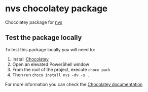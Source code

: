 # nvs chocolatey package

Chocolatey package for [nvs](https://github.com/jasongin/nvs/)

## Test the package locally

To test this package locally you will need to:

1. Install [Chocolatey](https://chocolatey.org/install)
1. Open an elevated PowerShell window
1. From the root of the project, execute `choco pack`
1. Then run `choco install nvs -dv -s .`

For more information you can check the [Chocolatey documentation](https://chocolatey.org/docs/create-packages)

